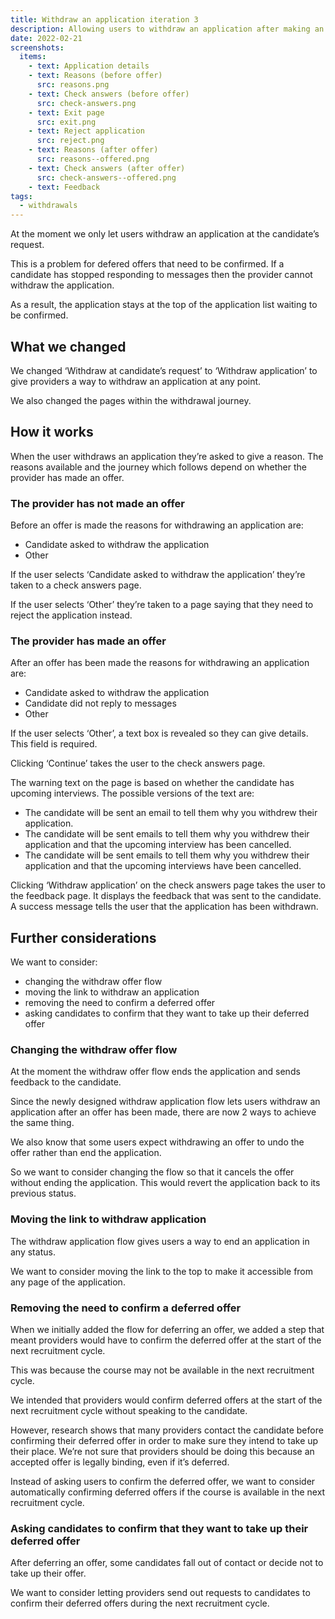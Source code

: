 ```yaml
---
title: Withdraw an application iteration 3
description: Allowing users to withdraw an application after making an offer, even if the candidate has not asked them to do so.
date: 2022-02-21
screenshots:
  items:
    - text: Application details
    - text: Reasons (before offer)
      src: reasons.png
    - text: Check answers (before offer)
      src: check-answers.png
    - text: Exit page
      src: exit.png
    - text: Reject application
      src: reject.png
    - text: Reasons (after offer)
      src: reasons--offered.png
    - text: Check answers (after offer)
      src: check-answers--offered.png
    - text: Feedback
tags:
  - withdrawals
---
```


At the moment we only let users withdraw an application at the candidate’s request.

This is a problem for defered offers that need to be confirmed. If a candidate has stopped responding to messages then the provider cannot withdraw the application.

As a result, the application stays at the top of the application list waiting to be confirmed.

## What we changed

We changed ‘Withdraw at candidate’s request’ to ‘Withdraw application’ to give providers a way to withdraw an application at any point.

We also changed the pages within the withdrawal journey.

## How it works

When the user withdraws an application they’re asked to give a reason. The reasons available and the journey which follows depend on whether the provider has made an offer.

### The provider has not made an offer

Before an offer is made the reasons for withdrawing an application are:

- Candidate asked to withdraw the application
- Other

If the user selects ‘Candidate asked to withdraw the application’ they’re taken to a check answers page.

If the user selects ‘Other’ they’re taken to a page saying that they need to reject the application instead.

### The provider has made an offer

After an offer has been made the reasons for withdrawing an application are:

- Candidate asked to withdraw the application
- Candidate did not reply to messages
- Other

If the user selects ‘Other’, a text box is revealed so they can give details. This field is required.

Clicking ‘Continue’ takes the user to the check answers page.

The warning text on the page is based on whether the candidate has upcoming interviews. The possible versions of the text are:

- The candidate will be sent an email to tell them why you withdrew their application.
- The candidate will be sent emails to tell them why you withdrew their application and that the upcoming interview has been cancelled.
- The candidate will be sent emails to tell them why you withdrew their application and that the upcoming interviews have been cancelled.

Clicking ‘Withdraw application’ on the check answers page takes the user to the feedback page. It displays the feedback that was sent to the candidate. A success message tells the user that the application has been withdrawn.

## Further considerations

We want to consider:

- changing the withdraw offer flow
- moving the link to withdraw an application
- removing the need to confirm a deferred offer
- asking candidates to confirm that they want to take up their deferred offer

### Changing the withdraw offer flow

At the moment the withdraw offer flow ends the application and sends feedback to the candidate.

Since the newly designed withdraw application flow lets users withdraw an application after an offer has been made, there are now 2 ways to achieve the same thing.

We also know that some users expect withdrawing an offer to undo the offer rather than end the application.

So we want to consider changing the flow so that it cancels the offer without ending the application. This would revert the application back to its previous status.

### Moving the link to withdraw application

The withdraw application flow gives users a way to end an application in any status.

We want to consider moving the link to the top to make it accessible from any page of the application.

### Removing the need to confirm a deferred offer

When we initially added the flow for deferring an offer, we added a step that meant providers would have to confirm the deferred offer at the start of the next recruitment cycle.

This was because the course may not be available in the next recruitment cycle.

We intended that providers would confirm deferred offers at the start of the next recruitment cycle without speaking to the candidate.

However, research shows that many providers contact the candidate before confirming their deferred offer in order to make sure they intend to take up their place. We’re not sure that providers should be doing this because an accepted offer is legally binding, even if it’s deferred.

Instead of asking users to confirm the deferred offer, we want to consider automatically confirming deferred offers if the course is available in the next recruitment cycle.

### Asking candidates to confirm that they want to take up their deferred offer

After deferring an offer, some candidates fall out of contact or decide not to take up their offer.

We want to consider letting providers send out requests to candidates to confirm their deferred offers during the next recruitment cycle.

